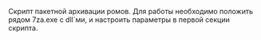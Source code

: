Скрипт пакетной архивации ромов.
Для работы необходимо положить рядом 7za.exe с dll`ми, и настроить параметры в первой секции скрипта.